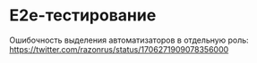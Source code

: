 # E2e-тестирование

Ошибочность выделения автоматизаторов в отдельную роль:
https://twitter.com/razonrus/status/1706271909078356000


